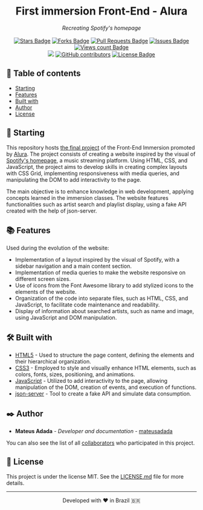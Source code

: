 <h1 align="center">First immersion Front-End - Alura</h1>
<div align="center"><i>Recreating Spotify's homepage</i><br><br>
<a href="https://github.com/mateusadada/imersao-front-end-alura/stargazers"><img src="https://img.shields.io/github/stars/mateusadada/imersao-front-end-alura" alt="Stars Badge"/></a>
<a href="https://github.com/mateusadada/imersao-front-end-alura/network/members"><img src="https://img.shields.io/github/forks/mateusadada/imersao-front-end-alura" alt="Forks Badge"/></a>
<a href="https://github.com/mateusadada/imersao-front-end-alura/pulls"><img src="https://img.shields.io/github/issues-pr/mateusadada/imersao-front-end-alura" alt="Pull Requests Badge"/></a>
<a href="https://github.com/mateusadada/imersao-front-end-alura/issues"><img src="https://img.shields.io/github/issues/mateusadada/imersao-front-end-alura" alt="Issues Badge"/></a>
<a href="https://github.com/mateusadada/imersao-front-end-alura"><img src="https://komarev.com/ghpvc/?username=imersao-front-end-alura&color=447ff7&label=views" alt="Views count Badge"/></a>
<br><a href="https://primeira-imersao-front-end-alura.vercel.app/" target="blank"><img src="https://img.shields.io/website?url=https%3A%2F%2Fprimeira-imersao-front-end-alura.vercel.app" /></a>
<a href="https://github.com/mateusadada/imersao-front-end-alura/graphs/contributors"><img alt="GitHub contributors" src="https://img.shields.io/github/contributors/mateusadada/imersao-front-end-alura?color=2b9348"></a>
<a href="https://github.com/mateusadada/imersao-front-end-alura/blob/main/LICENSE"><img src="https://img.shields.io/github/license/mateusadada/imersao-front-end-alura?color=2b9348" alt="License Badge"/></a>
</div>

## 📜 Table of contents

- [Starting](#-starting)
- [Features](#-features)
- [Built with](#️-built-with)
- [Author](#️-author)
- [License](#-license)

## 🚀 Starting

This repository hosts [the final project](https://mateusadada.github.io/imersao-front-end-alura/) of the Front-End Immersion promoted by [Alura](https://www.alura.com.br/). The project consists of creating a website inspired by the visual of [Spotify's homepage](https://open.spotify.com/), a music streaming platform. Using HTML, CSS, and JavaScript, the project aims to develop skills in creating complex layouts with CSS Grid, implementing responsiveness with media queries, and manipulating the DOM to add interactivity to the page.

The main objective is to enhance knowledge in web development, applying concepts learned in the immersion classes. The website features functionalities such as artist search and playlist display, using a fake API created with the help of json-server.

## 📚 Features

Used during the evolution of the website:

- Implementation of a layout inspired by the visual of Spotify, with a sidebar navigation and a main content section.
- Implementation of media queries to make the website responsive on different screen sizes.
- Use of icons from the Font Awesome library to add stylized icons to the elements of the website.
- Organization of the code into separate files, such as HTML, CSS, and JavaScript, to facilitate code maintenance and readability.
- Display of information about searched artists, such as name and image, using JavaScript and DOM manipulation.

## 🛠️ Built with

* [HTML5](https://en.wikipedia.org/wiki/HTML5) - Used to structure the page content, defining the elements and their hierarchical organization.
* [CSS3](https://en.wikipedia.org/wiki/CSS) - Employed to style and visually enhance HTML elements, such as colors, fonts, sizes, positioning, and animations.
* [JavaScript](https://en.wikipedia.org/wiki/JavaScript) - Utilized to add interactivity to the page, allowing manipulation of the DOM, creation of events, and execution of functions.
* [json-server](https://www.npmjs.com/package/json-server) - Tool to create a fake API and simulate data consumption.

## ✒️ Author

* **Mateus Adada** - *Developer and documentation* - [mateusadada](https://github.com/mateusadada)

You can also see the list of all [collaborators](https://github.com/mateusadada/imersao-front-end-alura/graphs/contributors) who participated in this project.

## 📄 License

This project is under the license MIT. See the [LICENSE.md](https://github.com/mateusadada/imersao-front-end-alura/blob/main/LICENSE) file for more details.

<hr><p align="center">Developed with ❤️ in Brazil 🇧🇷</p>
